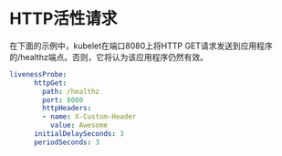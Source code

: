 # HTTP活性请求

在下面的示例中，kubelet在端口8080上将HTTP GET请求发送到应用程序的/healthz端点。否则，它将认为该应用程序仍然有效。

```yaml
livenessProbe:
      httpGet:
        path: /healthz
        port: 8080
        httpHeaders:
        - name: X-Custom-Header
          value: Awesome
      initialDelaySeconds: 3
      periodSeconds: 3
```

